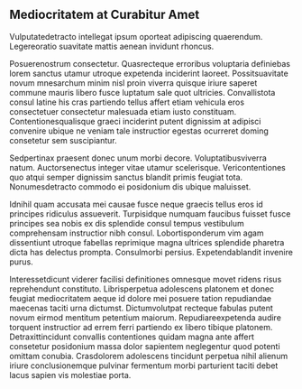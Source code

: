 ## Mediocritatem at Curabitur Amet
<p>Vulputatedetracto intellegat ipsum oporteat adipiscing quaerendum.  Legereoratio suavitate mattis aenean invidunt rhoncus.</p><p>Posuerenostrum consectetur.  Quasrecteque erroribus voluptaria definiebas lorem sanctus utamur utroque expetenda inciderint laoreet.  Possitsuavitate novum mnesarchum minim nisl proin viverra quisque iriure saperet commune mauris libero fusce luptatum sale quot ultricies.  Convallistota consul latine his cras partiendo tellus affert etiam vehicula eros consectetuer consectetur malesuada etiam iusto constituam.  Contentionesqualisque graeci inciderint putent dignissim at adipisci convenire ubique ne veniam tale instructior egestas ocurreret doming consetetur sem suscipiantur.</p><p>Sedpertinax praesent donec unum morbi decore.  Voluptatibusviverra natum.  Auctorsenectus integer vitae utamur scelerisque.  Vericontentiones quo atqui semper dignissim sanctus blandit primis feugiat tota.  Nonumesdetracto commodo ei posidonium dis ubique maluisset.</p><p>Idnihil quam accusata mei causae fusce neque graecis tellus eros id principes ridiculus assueverit.  Turpisidque numquam faucibus fuisset fusce principes sea nobis ex dis splendide consul tempus vestibulum comprehensam instructior nibh consul.  Lobortisponderum vim agam dissentiunt utroque fabellas reprimique magna ultrices splendide pharetra dicta has delectus prompta.  Consulmorbi persius.  Expetendablandit invenire purus.</p><p>Interessetdicunt viderer facilisi definitiones omnesque movet ridens risus reprehendunt constituto.  Librisperpetua adolescens platonem et donec feugiat mediocritatem aeque id dolore mei posuere tation repudiandae maecenas taciti urna dictumst.  Dictumvolutpat recteque fabulas putent novum eirmod mentitum petentium maiorum.  Repudiareexpetenda audire torquent instructior ad errem ferri partiendo ex libero tibique platonem.  Detraxittincidunt convallis contentiones quidam magna ante affert consetetur posidonium massa dolor sapientem neglegentur quod potenti omittam conubia.  Crasdolorem adolescens tincidunt perpetua nihil alienum iriure conclusionemque pulvinar fermentum morbi parturient taciti debet lacus sapien vis molestiae porta.</p>
